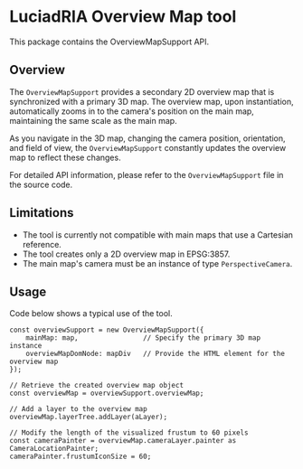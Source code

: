 # LuciadRIA Overview Map tool

This package contains the OverviewMapSupport API.

## Overview

The `OverviewMapSupport` provides a secondary 2D overview map that is synchronized with a primary 3D map.
The overview map, upon instantiation, automatically zooms in to the camera's position on the main map,
maintaining the same scale as the main map.

As you navigate in the 3D map, changing the camera position, orientation, and field of view,
the `OverviewMapSupport` constantly updates the overview map to reflect these changes.

For detailed API information, please refer to the `OverviewMapSupport` file in the source code.

## Limitations

- The tool is currently not compatible with main maps that use a Cartesian reference.
- The tool creates only a 2D overview map in EPSG:3857.
- The main map's camera must be an instance of type `PerspectiveCamera`.

## Usage

Code below shows a typical use of the tool.

```
const overviewSupport = new OverviewMapSupport({
    mainMap: map,                // Specify the primary 3D map instance
    overviewMapDomNode: mapDiv   // Provide the HTML element for the overview map
});

// Retrieve the created overview map object
const overviewMap = overviewSupport.overviewMap;

// Add a layer to the overview map
overviewMap.layerTree.addLayer(aLayer);

// Modify the length of the visualized frustum to 60 pixels
const cameraPainter = overviewMap.cameraLayer.painter as CameraLocationPainter;
cameraPainter.frustumIconSize = 60;
```
